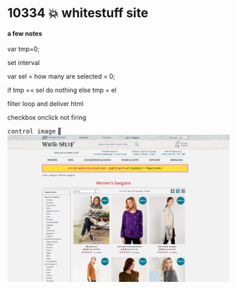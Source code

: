 # 10334 :boom: whitestuff site



#### a few notes
 var tmp=0;

 set interval 

 var sel = how many are selected = 0;

 if tmp == sel do nothing
 else
 tmp = el


 filter loop and deliver html


 checkbox onclick not firing
 
 
 
 <kbd>control image</kbd> :rocket:       
 ![](/images/whiteStuff.png)
